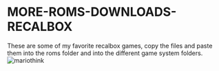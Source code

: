 # MORE-ROMS-DOWNLOADS-RECALBOX
These are some of my favorite recalbox games, copy the files and paste them into the roms folder and into the different game system folders.
![mariothink](https://user-images.githubusercontent.com/111402072/215295245-57a6b34e-63e5-4bfa-9fd8-5d4981dc6999.gif)
